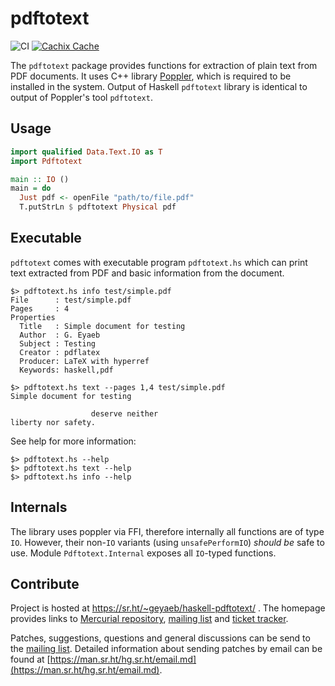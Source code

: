 # pdftotext

![CI](https://github.com/akirak/haskell-pdftotext/workflows/build/badge.svg)
[![Cachix Cache](https://img.shields.io/badge/cachix-akirak-blue.svg)](https://akirak.cachix.org)

The `pdftotext` package provides functions for extraction of plain text from PDF documents. It uses C++ library [Poppler](https://poppler.freedesktop.org/), which is required to be installed in the system. Output of Haskell `pdftotext` library is identical to output of Poppler's tool `pdftotext`.

## Usage

```haskell
import qualified Data.Text.IO as T
import Pdftotext

main :: IO ()
main = do
  Just pdf <- openFile "path/to/file.pdf"
  T.putStrLn $ pdftotext Physical pdf
```

## Executable

`pdftotext` comes with executable program `pdftotext.hs` which can print text extracted from PDF and basic information from the document.

```shell
$> pdftotext.hs info test/simple.pdf
File      : test/simple.pdf
Pages     : 4
Properties
  Title   : Simple document for testing
  Author  : G. Eyaeb
  Subject : Testing
  Creator : pdflatex
  Producer: LaTeX with hyperref
  Keywords: haskell,pdf
```

```shell
$> pdftotext.hs text --pages 1,4 test/simple.pdf
Simple document for testing

                  deserve neither
liberty nor safety.
```

See help for more information:

```shell
$> pdftotext.hs --help
$> pdftotext.hs text --help
$> pdftotext.hs info --help
```

## Internals

The library uses poppler via FFI, therefore internally all functions are of type `IO`. However, their non-`IO` variants (using `unsafePerformIO`) _should be_ safe to use. Module `Pdftotext.Internal` exposes all `IO`-typed functions.

## Contribute

Project is hosted at https://sr.ht/~geyaeb/haskell-pdftotext/ . The homepage provides links to [Mercurial repository](https://hg.sr.ht/~geyaeb/haskell-pdftotext), [mailing list](https://lists.sr.ht/~geyaeb/haskell-pdftotext) and [ticket tracker](https://todo.sr.ht/~geyaeb/haskell-pdftotext).

Patches, suggestions, questions and general discussions can be send to the [mailing list](https://lists.sr.ht/~geyaeb/haskell-pdftotext). Detailed information about sending patches by email can be found at [https://man.sr.ht/hg.sr.ht/email.md](https://man.sr.ht/hg.sr.ht/email.md).
